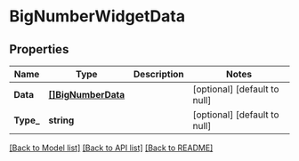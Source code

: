 # BigNumberWidgetData

## Properties
Name | Type | Description | Notes
------------ | ------------- | ------------- | -------------
**Data** | [**[]BigNumberData**](BigNumberData.md) |  | [optional] [default to null]
**Type_** | **string** |  | [optional] [default to null]

[[Back to Model list]](../README.md#documentation-for-models) [[Back to API list]](../README.md#documentation-for-api-endpoints) [[Back to README]](../README.md)


